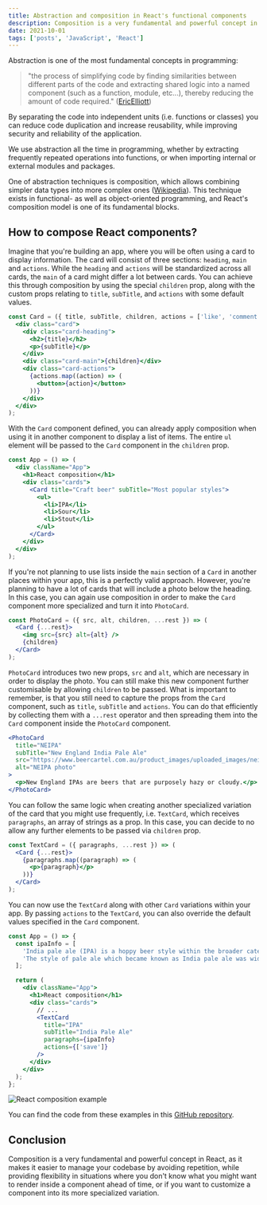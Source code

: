 ```yaml
---
title: Abstraction and composition in React's functional components
description: Composition is a very fundamental and powerful concept in React because it makes it easier to manage your codebase by avoiding repetition, while providing flexibility in situations where you don't know what you might want to render inside a component ahead of time, or if you want to customize a component into its more specialized variation.
date: 2021-10-01
tags: ['posts', 'JavaScript', 'React']
---
```


Abstraction is one of the most fundamental concepts in programming:

>"the process of simplifying code by finding similarities between different parts of the code and extracting shared logic into a named component (such as a function, module, etc...), thereby reducing the amount of code required." ([EricElliott](https://ericelliottjs.com/premium-content/abstraction-and-composition))

By separating the code into independent units (i.e. functions or classes) you can reduce code duplication and increase reusability, while improving security and reliability of the application.

We use abstraction all the time in programming, whether by extracting frequently repeated operations into functions, or when importing internal or external modules and packages.

One of abstraction techniques is composition, which allows combining simpler data types into more complex ones ([Wikipedia](https://en.wikipedia.org/wiki/Object_composition)). This technique exists in functional- as well as object-oriented programming, and React's composition model is one of its fundamental blocks.

## How to compose React components?

Imagine that you're building an app, where you will be often using a card to display information. The card will consist of three sections: `heading`, `main` and `actions`. While the `heading` and `actions` will be standardized across all cards, the `main` of a card might differ a lot between cards. You can achieve this through composition by using the special `children` prop, along with the custom props relating to `title`, `subTitle`, and `actions` with some default values.

```jsx
const Card = ({ title, subTitle, children, actions = ['like', 'comment'] }) => (
  <div class="card">
    <div class="card-heading">
      <h2>{title}</h2>
      <p>{subTitle}</p>
    </div>
    <div class="card-main">{children}</div>
    <div class="card-actions">
      {actions.map((action) => (
        <button>{action}</button>
      ))}
    </div>
  </div>
);
```

With the `Card` component defined, you can already apply composition when using it in another component to display a list of items. The entire `ul` element will be passed to the `Card` component in the `children` prop.

```jsx
const App = () => (
  <div className="App">
    <h1>React composition</h1>
    <div class="cards">
      <Card title="Craft beer" subTitle="Most popular styles">
        <ul>
          <li>IPA</li>
          <li>Sour</li>
          <li>Stout</li>
        </ul>
      </Card>
    </div>
  </div>
);
```

If you're not planning to use lists inside the `main` section of a `Card` in another places within your app, this is a perfectly valid approach. However, you're planning to have a lot of cards that will include a photo below the heading. In this case, you can again use composition in order to make the `Card` component more specialized and turn it into `PhotoCard`.

```jsx
const PhotoCard = ({ src, alt, children, ...rest }) => (
  <Card {...rest}>
    <img src={src} alt={alt} />
    {children}
  </Card>
);
```

`PhotoCard` introduces two new props, `src` and `alt`, which are necessary in order to display the photo. You can still  make this new component further customisable by allowing `children` to be passed. What is important to remember, is that you still need to capture the props from the `Card` component, such as `title`, `subTitle` and `actions`. You can do that efficiently by collecting them with a `...rest` operator and then spreading them into the `Card` component inside the `PhotoCard` component.

```jsx
<PhotoCard
  title="NEIPA"
  subTitle="New England India Pale Ale"
  src="https://www.beercartel.com.au/product_images/uploaded_images/neipa2017-cp.jpg"
  alt="NEIPA photo"
>
  <p>New England IPAs are beers that are purposely hazy or cloudy.</p>
</PhotoCard>
```

You can follow the same logic when creating another specialized variation of the card that you might use frequently, i.e. `TextCard`, which receives `paragraphs`, an array of strings as a prop. In this case, you can decide to no allow any further elements to be passed via `children` prop.

```jsx
const TextCard = ({ paragraphs, ...rest }) => (
  <Card {...rest}>
    {paragraphs.map((paragraph) => (
      <p>{paragraph}</p>
    ))}
  </Card>
);
```

You can now use the `TextCard` along with other `Card` variations within your app. By passing `actions` to the `TextCard`, you can also override the default values specified in the `Card` component.

```jsx
const App = () => {
  const ipaInfo = [
    'India pale ale (IPA) is a hoppy beer style within the broader category of pale ale.',
    'The style of pale ale which became known as India pale ale was widespread in England by 1815, and would grow in popularity, notably as an export beer shipped to India and elsewhere.',
  ];

  return (
    <div className="App">
      <h1>React composition</h1>
      <div class="cards">
		// ...
        <TextCard
          title="IPA"
          subTitle="India Pale Ale"
          paragraphs={ipaInfo}
          actions={['save']}
        />
      </div>
    </div>
  );
};
```

![React composition example](https://firebasestorage.googleapis.com/v0/b/firescript-577a2.appspot.com/o/imgs%2Fapp%2Fpawel%2F-nVMIJTxD9.png?alt=media&token=982cd1c3-4dd6-49b9-9ecb-e06e61470fa6)

You can find the code from these examples in this [GitHub repository](https://github.com/pawel-cebula/react-composition).

## Conclusion

Composition is a very fundamental and powerful concept in React, as it makes it easier to manage your codebase  by avoiding repetition, while providing flexibility in situations where you don't know what you might want to render inside a component ahead of time, or if you want to customize a component into its more specialized variation.

